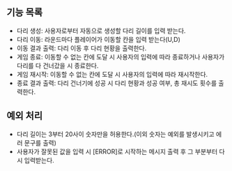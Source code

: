 기능 목록
---
- 다리 생성: 사용자로부터 자동으로 생성할 다리 길이를 입력 받는다.
- 다리 이동: 라운드마다 플레이어가 이동할 칸을 입력 받는다(U,D)
- 이동 결과 출력: 다리 이동 후 다리 현황을 출력한다. 
- 게임 종료: 이동할 수 없는 칸에 도달 시 사용자의 입력에 따라 종료하거나 사용자가 다리를 다 건너갔을 시 종료한다.
- 게임 재시작: 이동할 수 없는 칸에 도달 시 사용자의 입력에 따라 재시작한다.
- 종료 결과 출력: 다리 건너기에 성공 시 다리 현황과 성공 여부, 총 재시도 횟수를 출력한다.
  
예외 처리
---
- 다리 길이는 3부터 20사이 숫자만을 허용한다.(이외 숫자는 예외를 발생시키고 에러 문구를 출력)
- 사용자가 잘못된 값을 입력 시 [ERROR]로 시작하는 메시지 출력 후 그 부분부터 다시 입력받는다.
